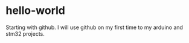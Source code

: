 # hello-world
Starting with github.
I will use github on my first time to my arduino and stm32 projects.
